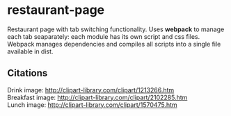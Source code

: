 # restaurant-page  
Restaurant page with tab switching functionality. Uses **webpack** to manage each tab seaparately: each module has its own script and css files. Webpack manages dependencies and compiles all scripts into a single file available in dist.  

## Citations
Drink image: http://clipart-library.com/clipart/1213266.htm  
Breakfast image: http://clipart-library.com/clipart/2102285.htm  
Lunch image: http://clipart-library.com/clipart/1570475.htm  


